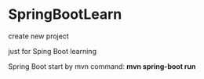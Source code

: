 # SpringBootLearn
create new project

just for Sping Boot learning


Spring Boot start by mvn command: **mvn spring-boot run**